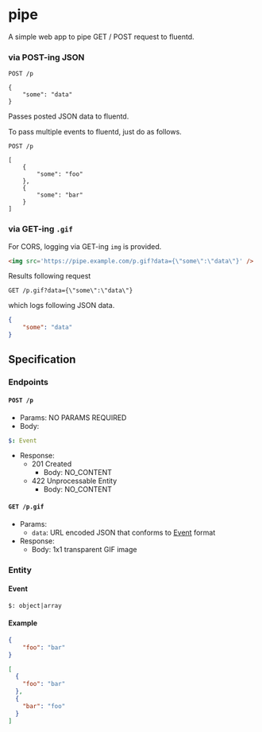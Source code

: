 pipe
====

A simple web app to pipe GET / POST request to fluentd.

### via POST-ing JSON

```
POST /p

{
    "some": "data"
}
```

Passes posted JSON data to fluentd.

To pass multiple events to fluentd, just do as follows.

```
POST /p

[
    {
        "some": "foo"
    },
    {
        "some": "bar"
    }
]
```

### via GET-ing `.gif`

For CORS, logging via GET-ing `img` is provided.

```html
<img src='https://pipe.example.com/p.gif?data={\"some\":\"data\"}' />
```

Results following request

`GET /p.gif?data={\"some\":\"data\"}`

which logs following JSON data.

```json
{
    "some": "data"
}
```

Specification
---

### Endpoints

#### `POST /p`

- Params: NO PARAMS REQUIRED
- Body: 

```yaml
$: Event
```

- Response:
  - 201 Created
    - Body: NO_CONTENT
  - 422 Unprocessable Entity
    - Body: NO_CONTENT

#### `GET /p.gif`

- Params:
  - `data`: URL encoded JSON that conforms to [Event](#event) format
- Response:
  - Body: 1x1 transparent GIF image

### Entity

#### Event

```
$: object|array
```

#### Example

```json
{
    "foo": "bar"
}
```

```json
[
  {
    "foo": "bar"
  },
  {
    "bar": "foo"
  }
]
```
